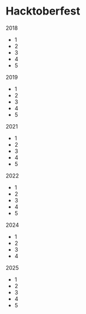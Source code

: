 # Hacktoberfest

2018
- 1
- 2
- 3
- 4
- 5

2019
- 1
- 2
- 3
- 4
- 5

2021
- 1
- 2
- 3
- 4
- 5

2022
- 1
- 2
- 3
- 4
- 5

2024
- 1
- 2
- 3
- 4

2025
- 1
- 2
- 3
- 4
- 5
